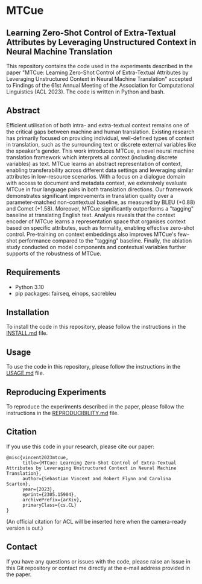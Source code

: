 # MTCue
## Learning Zero-Shot Control of Extra-Textual Attributes by Leveraging Unstructured Context in Neural Machine Translation

This repository contains the code used in the experiments described in the paper "MTCue: Learning Zero-Shot Control of Extra-Textual Attributes by Leveraging Unstructured Context in Neural Machine Translation" accepted to Findings of the 61st Annual Meeting of the Association for Computational Linguistics (ACL 2023). The code is written in Python and bash.

## Abstract

Efficient utilisation of both intra- and extra-textual context remains one of the critical gaps between machine and human translation. Existing research has primarily focused on providing individual, well-defined types of context in translation, such as the surrounding text or discrete external variables like the speaker's gender. This work introduces MTCue, a novel neural machine translation framework which interprets all context (including discrete variables) as text. MTCue learns an abstract representation of context, enabling transferability across different data settings and leveraging similar attributes in low-resource scenarios. With a focus on a dialogue domain with access to document and metadata context, we extensively evaluate MTCue in four language pairs in both translation directions. Our framework demonstrates significant improvements in translation quality over a parameter-matched non-contextual baseline, as measured by BLEU (+0.88) and Comet (+1.58). Moreover, MTCue significantly outperforms a "tagging" baseline at translating English text. Analysis reveals that the context encoder of MTCue learns a representation space that organises context based on specific attributes, such as formality, enabling effective zero-shot control. Pre-training on context embeddings also improves MTCue's few-shot performance compared to the "tagging" baseline. Finally, the ablation study conducted on model components and contextual variables further supports of the robustness of MTCue. 

## Requirements

- Python 3.10
- pip packages: fairseq, einops, sacrebleu

## Installation

To install the code in this repository, please follow the instructions in the [INSTALL.md](INSTALL.md) file.

## Usage

To use the code in this repository, please follow the instructions in the [USAGE.md](USAGE.md) file.

## Reproducing Experiments

To reproduce the experiments described in the paper, please follow the instructions in the [REPRODUCIBILITY.md](REPRODUCIBILITY.md) file.

## Citation

If you use this code in your research, please cite our paper:

```
@misc{vincent2023mtcue,
      title={MTCue: Learning Zero-Shot Control of Extra-Textual Attributes by Leveraging Unstructured Context in Neural Machine Translation}, 
      author={Sebastian Vincent and Robert Flynn and Carolina Scarton},
      year={2023},
      eprint={2305.15904},
      archivePrefix={arXiv},
      primaryClass={cs.CL}
}
```
(An official citation for ACL will be inserted here when the camera-ready version is out.)

## Contact

If you have any questions or issues with the code, please raise an Issue in this Git repository or contact me directly at the e-mail address provided in the paper.
